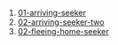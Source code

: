 1. [01-arriving-seeker](01-arriving-seeker)
2. [02-arriving-seeker-two](02-arriving-seeker-two)
3. [02-fleeing-home-seeker](02-fleeing-home-seeker)
